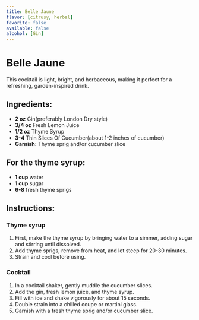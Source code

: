```yaml
---
title: Belle Jaune
flavor: [citrusy, herbal]
favorite: false
available: false
alcohol: [Gin]
---
```

# Belle Jaune

This cocktail is light, bright, and herbaceous, making it perfect for a refreshing, garden-inspired drink.

## Ingredients:
- **2 oz** Gin(preferably London Dry style)
- **3/4 oz** Fresh Lemon Juice
- **1/2 oz** Thyme Syrup
- **3-4** Thin Slices Of Cucumber(about 1-2 inches of cucumber)
- **Garnish:** Thyme sprig and/or cucumber slice

## For the thyme syrup:
- **1 cup** water
- **1 cup** sugar
- **6-8** fresh thyme sprigs

## Instructions:
### Thyme syrup
1. First, make the thyme syrup by bringing water to a simmer, adding sugar and stirring until dissolved. 
2. Add thyme sprigs, remove from heat, and let steep for 20-30 minutes.
3. Strain and cool before using.

### Cocktail
1. In a cocktail shaker, gently muddle the cucumber slices.
2. Add the gin, fresh lemon juice, and thyme syrup.
3. Fill with ice and shake vigorously for about 15 seconds.
4. Double strain into a chilled coupe or martini glass.
5. Garnish with a fresh thyme sprig and/or cucumber slice.